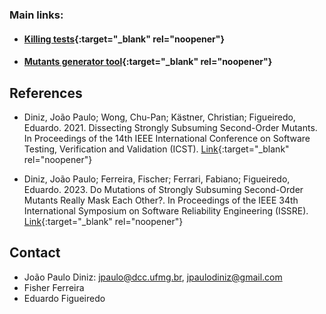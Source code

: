 ### Main links:

* #### [Killing tests](https://github.com/jpaulodiniz/2024Journal/tree/main/kt){:target="_blank" rel="noopener"}
* #### [Mutants generator tool](https://github.com/jpaulodiniz/MutVariants){:target="_blank" rel="noopener"}


## References
- Diniz, João Paulo; Wong, Chu-Pan; Kästner, Christian; Figueiredo, Eduardo. 2021. Dissecting Strongly Subsuming Second-Order Mutants. In Proceedings of the 14th IEEE International Conference on Software Testing, Verification and Validation (ICST). [Link](https://ieeexplore.ieee.org/abstract/document/9438587){:target="_blank" rel="noopener"}

- Diniz, João Paulo; Ferreira, Fischer; Ferrari, Fabiano; Figueiredo, Eduardo. 2023. Do Mutations of Strongly Subsuming Second-Order Mutants Really Mask Each Other?. In Proceedings of the IEEE 34th International Symposium on Software Reliability Engineering (ISSRE). [Link](https://ieeexplore.ieee.org/abstract/document/10301212){:target="_blank" rel="noopener"}


## Contact
- João Paulo Diniz: jpaulo@dcc.ufmg.br, jpaulodiniz@gmail.com
- Fisher Ferreira
- Eduardo Figueiredo
